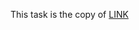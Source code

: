 This task is the copy of [LINK](https://github.com/ara2am/Competitive-programming/blob/master/informatics.mccme.ru/Изучение%20языка%20программирования/Операторы%20цикла/Оператор%20for/Задачи%20вычисление%20сумм%20и%20произведений/I.%201%20div%200!+1%20div%201!+1%20div%202!+/120.cpp)